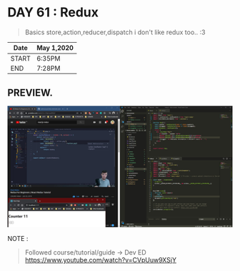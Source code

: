 # DAY 61 : Redux

> Basics store,action,reducer,dispatch
> i don't like redux too.. :3

| Date | May 1,2020 |
| ------ | ------ |
| START | 6:35PM |
| END | 7:28PM |


## PREVIEW.
![Preview](Untitled.jpg)


NOTE : 
> Followed course/tutorial/guide ->
> Dev ED https://www.youtube.com/watch?v=CVpUuw9XSjY

